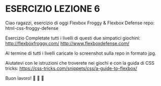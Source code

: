 ESERCIZIO LEZIONE 6
===
Ciao ragazzi,
esercizio di oggi Flexbox Froggy & Flexbox Defense
repo: html-css-froggy-defense

Esercizio
Completate tutti i livelli di questi due simpatici giochini:
http://flexboxfroggy.com/
http://www.flexboxdefense.com/

Al termine di tutti i livelli caricate lo screenshot sulla repo in formato jpg.

Aiutatevi con le istruzioni che troverete nei giochi e con la guida di CSS tricks:
https://css-tricks.com/snippets/css/a-guide-to-flexbox/

Buon lavoro! 💪 💪 🤗